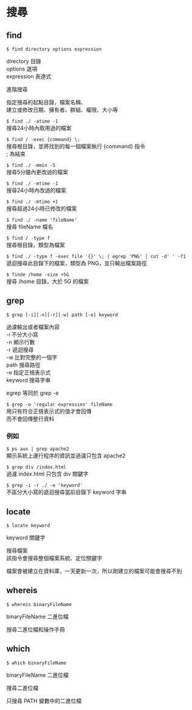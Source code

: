 # 搜尋

## find

`$ find directory options expression`

directory 目錄  
options 選項  
expression 表達式

進階搜尋

指定搜尋的起點目錄，檔案名稱、  
建立或修改日期、擁有者、群組、權限、大小等

`$ find ./ -atime -1`  
搜尋24小時內取用過的檔案

`$ find / -exec {command} \;`  
搜尋根目錄，並將找到的每一個檔案執行 {command} 指令  
\; 為結束

`$ find ./ -mmin -5`  
搜尋5分鐘內更改過的檔案

`$ find ./ -mtime -1`  
搜尋24小時內改過的檔案

`$ find ./ -mtime +1`  
搜尋超過24小時已修改的檔案

`$ find ./ -name 'fileName'`  
搜尋 fileName 檔名

`$ find / -type f`  
搜尋根目錄，類型為檔案

`$ find ./ -type f -exec file '{}' \; | egrep 'PNG' | cut -d' ' -f1`  
遞迴搜尋此目錄下的檔案，類型為 PNG，並只輸出檔案路徑

`$ finde /home -size +5G`  
搜尋 /home 目錄，大於 5G 的檔案

## grep

`$ grep [-i][-n][-r][-w] path [-e] keyword`

過濾輸出或者檔案內容  
-i 不分大小寫  
-n 顯示行數  
-r 遞迴搜尋  
-w 比對完整的一個字  
path 搜尋路徑  
-e 指定正規表示式  
keyword 搜尋字串

egrep 等同於 grep -e

`$ grep -o 'regular expression' fileName`  
用只有符合正規表示式的值才會回傳  
而不會回傳整行資料

### 例如

`$ ps aux | grep apache2`  
顯示系統上運行程序的資訊並過濾只包含 apache2

`$ grep div /index.html`  
過濾 index.html 只包含 div 關鍵字

`$ grep -i -r ./ -e 'keyword'`  
不區分大小寫的遞迴搜尋當前目錄下 keyword 字串

## locate

`$ locate keyword`

keyword 關鍵字

搜尋檔案  
該指令會搜尋整個檔案系統、定位關鍵字

檔案會被建立在資料庫，一天更新一次，所以剛建立的檔案可能會搜尋不到

## whereis

`$ whereis binaryFileName`

binaryFileName 二進位檔

搜尋二進位檔和操作手冊

## which

`$ which binaryFileName`

binaryFileName 二進位檔 

搜尋二進位檔

只搜尋 PATH 變數中的二進位檔

